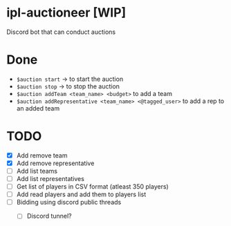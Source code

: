 # ipl-auctioneer [WIP]

Discord bot that can conduct auctions




# Done

- `$auction start` -> to start the auction
- `$auction stop` -> to stop the auction
- `$auction addTeam <team_name> <budget>` to add a team
- `$auction addRepresentative <team_name> <@tagged_user>` to add a rep to an added team

# TODO

- [x] Add remove team
- [x] Add remove representative
- [ ] Add list teams
- [ ] Add list representatives
- [ ] Get list of players in CSV format (atleast 350 players)
- [ ] Add read players and add them to players list
- [ ] Bidding using discord public threads
  - [ ] Discord tunnel?

